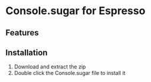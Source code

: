 # Console.sugar for Espresso

## Features



## Installation

1. Download and extract the zip
2. Double click the Console.sugar file to install it
